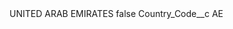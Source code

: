 <?xml version="1.0" encoding="UTF-8"?>
<CustomMetadata xmlns="http://soap.sforce.com/2006/04/metadata" xmlns:xsi="http://www.w3.org/2001/XMLSchema-instance" xmlns:xsd="http://www.w3.org/2001/XMLSchema">
    <label>UNITED ARAB EMIRATES</label>
    <protected>false</protected>
    <values>
        <field>Country_Code__c</field>
        <value xsi:type="xsd:string">AE</value>
    </values>
</CustomMetadata>
